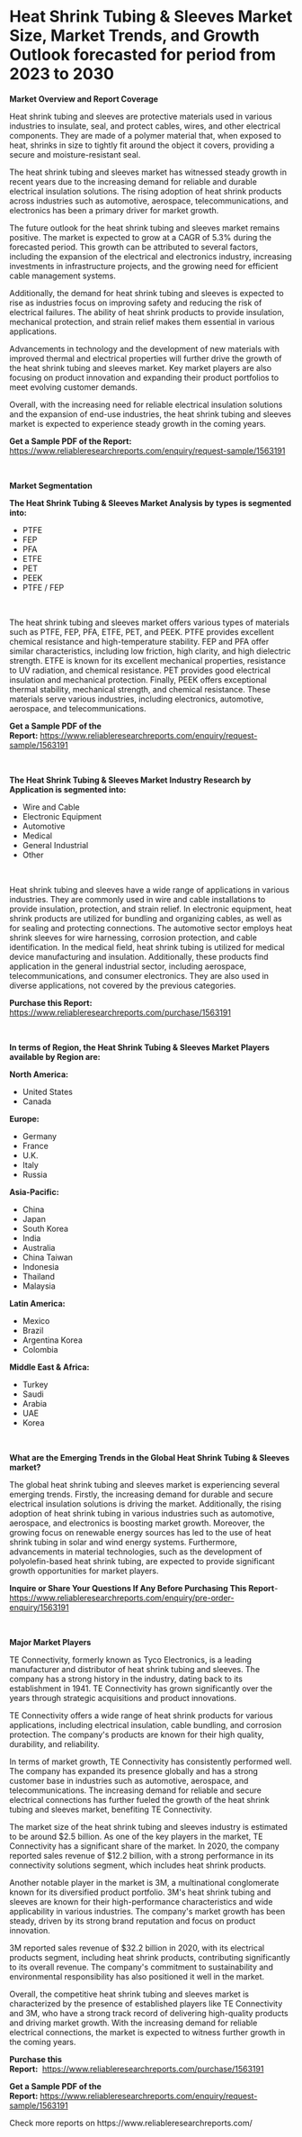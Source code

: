 <p><h1>Heat Shrink Tubing & Sleeves Market Size, Market Trends, and Growth Outlook forecasted for period from 2023 to 2030</h1></p><p><strong>Market Overview and Report Coverage</strong></p>
<p><p>Heat shrink tubing and sleeves are protective materials used in various industries to insulate, seal, and protect cables, wires, and other electrical components. They are made of a polymer material that, when exposed to heat, shrinks in size to tightly fit around the object it covers, providing a secure and moisture-resistant seal.</p><p>The heat shrink tubing and sleeves market has witnessed steady growth in recent years due to the increasing demand for reliable and durable electrical insulation solutions. The rising adoption of heat shrink products across industries such as automotive, aerospace, telecommunications, and electronics has been a primary driver for market growth.</p><p>The future outlook for the heat shrink tubing and sleeves market remains positive. The market is expected to grow at a CAGR of 5.3% during the forecasted period. This growth can be attributed to several factors, including the expansion of the electrical and electronics industry, increasing investments in infrastructure projects, and the growing need for efficient cable management systems.</p><p>Additionally, the demand for heat shrink tubing and sleeves is expected to rise as industries focus on improving safety and reducing the risk of electrical failures. The ability of heat shrink products to provide insulation, mechanical protection, and strain relief makes them essential in various applications.</p><p>Advancements in technology and the development of new materials with improved thermal and electrical properties will further drive the growth of the heat shrink tubing and sleeves market. Key market players are also focusing on product innovation and expanding their product portfolios to meet evolving customer demands.</p><p>Overall, with the increasing need for reliable electrical insulation solutions and the expansion of end-use industries, the heat shrink tubing and sleeves market is expected to experience steady growth in the coming years.</p></p>
<p><strong>Get a Sample PDF of the Report:</strong> <a href="https://www.reliableresearchreports.com/enquiry/request-sample/1563191">https://www.reliableresearchreports.com/enquiry/request-sample/1563191</a></p>
<p>&nbsp;</p>
<p><strong>Market Segmentation</strong></p>
<p><strong>The Heat Shrink Tubing & Sleeves Market Analysis by types is segmented into:</strong></p>
<p><ul><li>PTFE</li><li>FEP</li><li>PFA</li><li>ETFE</li><li>PET</li><li>PEEK</li><li>PTFE / FEP</li></ul></p>
<p>&nbsp;</p>
<p><p>The heat shrink tubing and sleeves market offers various types of materials such as PTFE, FEP, PFA, ETFE, PET, and PEEK. PTFE provides excellent chemical resistance and high-temperature stability. FEP and PFA offer similar characteristics, including low friction, high clarity, and high dielectric strength. ETFE is known for its excellent mechanical properties, resistance to UV radiation, and chemical resistance. PET provides good electrical insulation and mechanical protection. Finally, PEEK offers exceptional thermal stability, mechanical strength, and chemical resistance. These materials serve various industries, including electronics, automotive, aerospace, and telecommunications.</p></p>
<p><strong>Get a Sample PDF of the Report:</strong>&nbsp;<a href="https://www.reliableresearchreports.com/enquiry/request-sample/1563191">https://www.reliableresearchreports.com/enquiry/request-sample/1563191</a></p>
<p>&nbsp;</p>
<p><strong>The Heat Shrink Tubing & Sleeves Market Industry Research by Application is segmented into:</strong></p>
<p><ul><li>Wire and Cable</li><li>Electronic Equipment</li><li>Automotive</li><li>Medical</li><li>General Industrial</li><li>Other</li></ul></p>
<p>&nbsp;</p>
<p><p>Heat shrink tubing and sleeves have a wide range of applications in various industries. They are commonly used in wire and cable installations to provide insulation, protection, and strain relief. In electronic equipment, heat shrink products are utilized for bundling and organizing cables, as well as for sealing and protecting connections. The automotive sector employs heat shrink sleeves for wire harnessing, corrosion protection, and cable identification. In the medical field, heat shrink tubing is utilized for medical device manufacturing and insulation. Additionally, these products find application in the general industrial sector, including aerospace, telecommunications, and consumer electronics. They are also used in diverse applications, not covered by the previous categories.</p></p>
<p><strong>Purchase this Report:</strong>&nbsp; <a href="https://www.reliableresearchreports.com/purchase/1563191">https://www.reliableresearchreports.com/purchase/1563191</a></p>
<p>&nbsp;</p>
<p><strong>In terms of Region, the Heat Shrink Tubing & Sleeves Market Players available by Region are:</strong></p>
<p>
    <p> <strong> North America: </strong>
        <ul>
            <li>United States</li>
            <li>Canada</li>
        </ul>
        </p> 
    <p> <strong> Europe: </strong>
        <ul>
            <li>Germany</li>
            <li>France</li>
            <li>U.K.</li>
            <li>Italy</li>
            <li>Russia</li>
        </ul>
        </p> 
    <p> <strong> Asia-Pacific: </strong>
        <ul>
            <li>China</li>
            <li>Japan</li>
            <li>South Korea</li>
            <li>India</li>
            <li>Australia</li>
            <li>China Taiwan</li>
            <li>Indonesia</li>
            <li>Thailand</li>
            <li>Malaysia</li>
        </ul>
        </p> 
    <p> <strong> Latin America: </strong>
        <ul>
            <li>Mexico</li>
            <li>Brazil</li>
            <li>Argentina Korea</li>
            <li>Colombia</li>
        </ul>
        </p> 
    <p> <strong> Middle East & Africa: </strong>
        <ul>
            <li>Turkey</li>
            <li>Saudi</li>
            <li>Arabia</li>
            <li>UAE</li>
            <li>Korea</li>
        </ul>
    </p>
    </p>
<p>&nbsp;</p>
<p><strong>What are the Emerging Trends in the Global Heat Shrink Tubing & Sleeves market?</strong></p>
<p><p>The global heat shrink tubing and sleeves market is experiencing several emerging trends. Firstly, the increasing demand for durable and secure electrical insulation solutions is driving the market. Additionally, the rising adoption of heat shrink tubing in various industries such as automotive, aerospace, and electronics is boosting market growth. Moreover, the growing focus on renewable energy sources has led to the use of heat shrink tubing in solar and wind energy systems. Furthermore, advancements in material technologies, such as the development of polyolefin-based heat shrink tubing, are expected to provide significant growth opportunities for market players.</p></p>
<p><strong>Inquire or Share Your Questions If Any Before Purchasing This Report</strong>- <a href="https://www.reliableresearchreports.com/enquiry/pre-order-enquiry/1563191">https://www.reliableresearchreports.com/enquiry/pre-order-enquiry/1563191</a></p>
<p>&nbsp;</p>
<p><strong>Major Market Players</strong></p>
<p><p>TE Connectivity, formerly known as Tyco Electronics, is a leading manufacturer and distributor of heat shrink tubing and sleeves. The company has a strong history in the industry, dating back to its establishment in 1941. TE Connectivity has grown significantly over the years through strategic acquisitions and product innovations. </p><p>TE Connectivity offers a wide range of heat shrink products for various applications, including electrical insulation, cable bundling, and corrosion protection. The company's products are known for their high quality, durability, and reliability.</p><p>In terms of market growth, TE Connectivity has consistently performed well. The company has expanded its presence globally and has a strong customer base in industries such as automotive, aerospace, and telecommunications. The increasing demand for reliable and secure electrical connections has further fueled the growth of the heat shrink tubing and sleeves market, benefiting TE Connectivity.</p><p>The market size of the heat shrink tubing and sleeves industry is estimated to be around $2.5 billion. As one of the key players in the market, TE Connectivity has a significant share of the market. In 2020, the company reported sales revenue of $12.2 billion, with a strong performance in its connectivity solutions segment, which includes heat shrink products.</p><p>Another notable player in the market is 3M, a multinational conglomerate known for its diversified product portfolio. 3M's heat shrink tubing and sleeves are known for their high-performance characteristics and wide applicability in various industries. The company's market growth has been steady, driven by its strong brand reputation and focus on product innovation.</p><p>3M reported sales revenue of $32.2 billion in 2020, with its electrical products segment, including heat shrink products, contributing significantly to its overall revenue. The company's commitment to sustainability and environmental responsibility has also positioned it well in the market.</p><p>Overall, the competitive heat shrink tubing and sleeves market is characterized by the presence of established players like TE Connectivity and 3M, who have a strong track record of delivering high-quality products and driving market growth. With the increasing demand for reliable electrical connections, the market is expected to witness further growth in the coming years.</p></p>
<p><strong>Purchase this Report:</strong>&nbsp;&nbsp;<a href="https://www.reliableresearchreports.com/purchase/1563191">https://www.reliableresearchreports.com/purchase/1563191</a></p>
<p></p>
<p><strong>Get a Sample PDF of the Report:</strong>&nbsp;<a href="https://www.reliableresearchreports.com/enquiry/request-sample/1563191">https://www.reliableresearchreports.com/enquiry/request-sample/1563191</a></p>
<p>Check more reports on https://www.reliableresearchreports.com/</p>